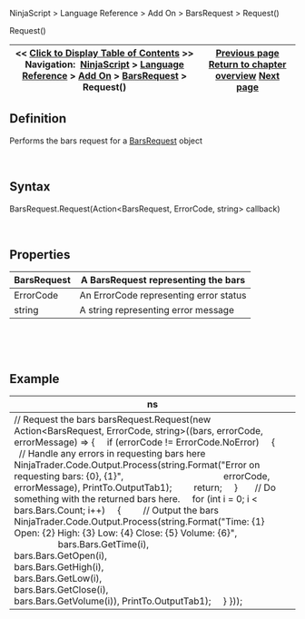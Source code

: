 ﻿


NinjaScript \> Language Reference \> Add On \> BarsRequest \> Request()






















Request()







| \<\< [Click to Display Table of Contents](request.md) \>\> **Navigation:**     [NinjaScript](ninjascript-1.md) \> [Language Reference](language_reference_wip-1.md) \> [Add On](add_on-1.md) \> [BarsRequest](barsrequest-1.md) \> Request() | [Previous page](barsrequest-1.md) [Return to chapter overview](barsrequest-1.md) [Next page](barsrequest_mergepolicy-1.md) |
| --- | --- |











## Definition


Performs the bars request for a [BarsRequest](barsrequest-1.md) object


 


## Syntax


BarsRequest.Request(Action\<BarsRequest, ErrorCode, string\> callback)


 


## Properties




| BarsRequest | A BarsRequest representing the bars |
| --- | --- |
| ErrorCode | An ErrorCode representing error status |
| string | A string representing error message |



 


 


## Example




| ns |
| --- |
| // Request the bars barsRequest.Request(new Action\<BarsRequest, ErrorCode, string\>((bars, errorCode, errorMessage) \=\> {      if (errorCode !\= ErrorCode.NoError)      {          // Handle any errors in requesting bars here          NinjaTrader.Code.Output.Process(string.Format("Error on requesting bars: {0}, {1}",                                          errorCode, errorMessage), PrintTo.OutputTab1\);          return;      }        // Do something with the returned bars here.      for (int i \= 0; i \< bars.Bars.Count; i\+\+)      {          // Output the bars          NinjaTrader.Code.Output.Process(string.Format("Time: {1} Open: {2} High: {3} Low: {4} Close: {5} Volume: {6}",                                          bars.Bars.GetTime(i),                                          bars.Bars.GetOpen(i),                                          bars.Bars.GetHigh(i),                                          bars.Bars.GetLow(i),                                          bars.Bars.GetClose(i),                                          bars.Bars.GetVolume(i)), PrintTo.OutputTab1\);      } })); |










